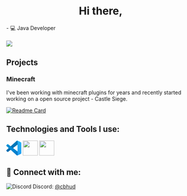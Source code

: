 <h1 align="center">
Hi there,
</h1>

<div>
  <div>
    - 💻 Java Developer<br>
  </div>
  <br>
  <img align="center" src="https://github-readme-stats.vercel.app/api?username=cbhud&title_color=33dd33&count_private=true&show_icons=true&theme=dark"/>
</div>

<h2>Projects</h2>
<h3>Minecraft</h3>
I've been working with minecraft plugins for years and recently started working on a open source project - Castle Siege.

[![Readme Card](https://github-readme-stats.vercel.app/api/pin/?username=cbhud&repo=Castle-Siege&theme=dark&title_color=33dd33&count_private=true&show_icons=true&hide_border=true)](https://github.com/cbhud/Castle-Siege/)

  ## Technologies and Tools I use:
  
[<img src='https://raw.githubusercontent.com/devicons/devicon/master/icons/vscode/vscode-original.svg' width='40' height='40' />](https://marketplace.visualstudio.com/items?itemName=i007c.00-team-theme)
[<img src='https://seeklogo.com/images/I/intellij-idea-logo-F0395EF783-seeklogo.com.png' width='40' height='40' />](https://www.jetbrains.com/idea/)
[<img src='https://www.vectorlogo.zone/logos/java/java-icon.svg' width='40' height='40' />](https://java.com/)


<h2>
🤝 Connect with me:
</h2>

<img alt="Discord" title="Discord" height="18" width="18" src="https://cdn.simpleicons.org/discord"></a> Discord: <a href="">@cbhud</a>
